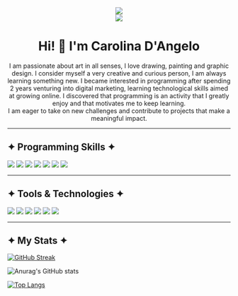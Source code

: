 <div align="center">
  <img src="https://images-wixmp-ed30a86b8c4ca887773594c2.wixmp.com/f/cf2836cb-5893-4a6c-b156-5a89d94fc721/db4c5w8-872c5216-6b2a-4053-a973-4bff14d915ba.gif?token=eyJ0eXAiOiJKV1QiLCJhbGciOiJIUzI1NiJ9.eyJzdWIiOiJ1cm46YXBwOjdlMGQxODg5ODIyNjQzNzNhNWYwZDQxNWVhMGQyNmUwIiwiaXNzIjoidXJuOmFwcDo3ZTBkMTg4OTgyMjY0MzczYTVmMGQ0MTVlYTBkMjZlMCIsIm9iaiI6W1t7InBhdGgiOiJcL2ZcL2NmMjgzNmNiLTU4OTMtNGE2Yy1iMTU2LTVhODlkOTRmYzcyMVwvZGI0YzV3OC04NzJjNTIxNi02YjJhLTQwNTMtYTk3My00YmZmMTRkOTE1YmEuZ2lmIn1dXSwiYXVkIjpbInVybjpzZXJ2aWNlOmZpbGUuZG93bmxvYWQiXX0.FihtHNJJ1tlJeoyEyUifAP_LuE7aEz85l09M_IDb3a8" />
</div>

<div align="center">
  <img src="https://images-wixmp-ed30a86b8c4ca887773594c2.wixmp.com/f/188ddcf2-7da4-4182-9711-a18161a5af72/d8th5lh-adac81de-8e7e-424c-97c4-2f1e4670e5c4.png?token=eyJ0eXAiOiJKV1QiLCJhbGciOiJIUzI1NiJ9.eyJzdWIiOiJ1cm46YXBwOjdlMGQxODg5ODIyNjQzNzNhNWYwZDQxNWVhMGQyNmUwIiwiaXNzIjoidXJuOmFwcDo3ZTBkMTg4OTgyMjY0MzczYTVmMGQ0MTVlYTBkMjZlMCIsIm9iaiI6W1t7InBhdGgiOiJcL2ZcLzE4OGRkY2YyLTdkYTQtNDE4Mi05NzExLWExODE2MWE1YWY3MlwvZDh0aDVsaC1hZGFjODFkZS04ZTdlLTQyNGMtOTdjNC0yZjFlNDY3MGU1YzQucG5nIn1dXSwiYXVkIjpbInVybjpzZXJ2aWNlOmZpbGUuZG93bmxvYWQiXX0.YiZz5k5aXLxaf-74SJ11p6EbXvpUwwiFgTFoFfOJYHM"/>
</div>

<h1 align="center">Hi! 👋 I'm Carolina D'Angelo</h1>

<p align="center">I am passionate about art in all senses, I love drawing, painting and graphic design. I consider myself a very creative and curious person, I am always learning something new. I became interested in programming after spending 2 years venturing into digital marketing, learning technological skills aimed at growing online. I discovered that programming is an activity that I greatly enjoy and that motivates me to keep learning. <br>I am eager to take on new challenges and contribute to projects that make a meaningful impact.</p>

<!--
**CarolinaDangelo/CarolinaDangelo** is a ✨ _special_ ✨ repository because its `README.md` (this file) appears on your GitHub profile.

Here are some ideas to get you started:

- 🔭 I’m currently working on ...
- 🌱 I’m currently learning ...
- 👯 I’m looking to collaborate on ...
- 🤔 I’m looking for help with ...
- 💬 Ask me about ...
- 📫 How to reach me: ...
- 😄 Pronouns: ...
- ⚡ Fun fact: ...
-->

---
<h2>✦ Programming Skills ✦</h2>
<p>
    <img src="https://img.shields.io/badge/Html-E34F26?style=for-the-badge&logo=html5&logoColor=white">
    <img src="https://img.shields.io/badge/Css-1572B6?style=for-the-badge&logo=css3&logoColor=white">
    <img src="https://img.shields.io/badge/JavaScript-F7DF1E?style=for-the-badge&logo=javascript&logoColor=white">
    <img src="https://img.shields.io/badge/Bootstrap-7952B3?style=for-the-badge&logo=bootstrap&logoColor=white">
    <img src="https://img.shields.io/badge/NodeJS-339933?style=for-the-badge&logo=node.js&logoColor=white">
    <img src="https://img.shields.io/badge/Angular-DD0031?style=for-the-badge&logo=angular&logoColor=white">
    <img src="https://img.shields.io/badge/MySQL-4479A1?style=for-the-badge&logo=mysql&logoColor=white">
</p>

---
<h2>✦ Tools & Technologies ✦</h2>
<p>
    <img src="https://img.shields.io/badge/Git-F05032?style=for-the-badge&logo=git&logoColor=white">
    <img src="https://img.shields.io/badge/Github-181717?style=for-the-badge&logo=GitHub&logoColor=white">
    <img src="https://img.shields.io/badge/Wordpress-21759B?style=for-the-badge&logo=Wordpress&logoColor=white">
    <img src="https://img.shields.io/badge/Photoshop-31A8FF?style=for-the-badge&logo=Adobe Photoshop&logoColor=white">
    <img src="https://img.shields.io/badge/Notion-000000?style=for-the-badge&logo=Notion&logoColor=white">
    <img src="https://img.shields.io/badge/Trello-0052CC?style=for-the-badge&logo=Trello&logoColor=white">
</p>

---

<h2>✦ My Stats ✦</h2>

[![GitHub Streak](http://github-readme-streak-stats.herokuapp.com?user=CarolinaDangelo&theme=monokai&border_radius=5&date_format=j%20M%5B%20Y%5D&mode=weekly)](https://git.io/streak-stats)

![Anurag's GitHub stats](https://github-readme-stats.vercel.app/api?username=CarolinaDangelo&show_icons=true&theme=monokai)

[![Top Langs](https://github-readme-stats.vercel.app/api/top-langs/?username=CarolinaDangelo&layout=compact&theme=monokai)](https://github.com/CarolinaDangelo/github-readme-stats)
